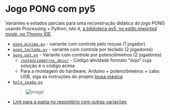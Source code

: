 # Jogo PONG com py5

Variantes e estados parciais para uma reconstrução didática do jogo PONG usando Processing + Python, isto é, [a biblioteca py5, no estilo *imported mode*, no Thonny IDE](https://abav.lugaralgum.com/como-instalar-py5/).

* [`pong_minimo.py`](pong_minimo/pong_minimo.py) - variante com controle pelo mouse (1 jogador)
* [`pong_teclado.py`](pong_teclado/pong_teclado.py) - variante com controle por teclado (2 jogadores)
* [`pong_pot.py`](pong_pot/pong_pot.py) - Variante com controle por potenciômetros (2 jogadores) 
  * [`/potenciometros_dois/`](https://github.com/villares/material-aulas/tree/main/Processing-Python-py5/pong/potenciometros_dois) - Código atividade formato "dojo" cuja solução é o código acima
  * Para a montagem do hardware, Arduino + potenciômetros + cabo USB, siga as instruções do projeto [lousa mágica](https://abav.lugaralgum.com/lousa-magica/)
* [`bola_zoada.py`](bola_zoada/bola_zoada.py)
  > ![image](https://user-images.githubusercontent.com/3694604/191363342-b3a826a8-1587-4238-872a-fb836e26a508.png)
* [Link para a pasta no repositório com outras variações](./)
